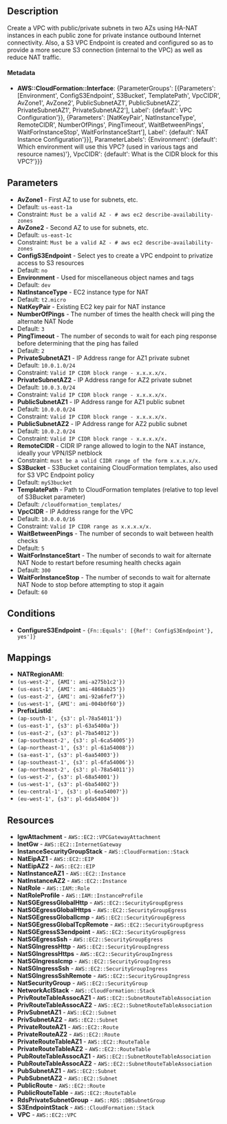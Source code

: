 
## Description

Create a VPC with public/private subnets in two AZs using HA-NAT instances in each public zone for private instance outbound Internet connectivity. Also, a S3 VPC Endpoint is created and configured so as to provide a more secure S3 connection (internal to the VPC) as well as reduce NAT traffic.

#### Metadata

 * **AWS::CloudFormation::Interface**: {ParameterGroups': [{Parameters': [Environment', ConfigS3Endpoint', S3Bucket', TemplatePath', VpcCIDR', AvZone1', AvZone2', PublicSubnetAZ1', PublicSubnetAZ2', PrivateSubnetAZ1', PrivateSubnetAZ2'], Label': {default': VPC Configuration'}}, {Parameters': [NatKeyPair', NatInstanceType', RemoteCIDR', NumberOfPings', PingTimeout', WaitBetweenPings', WaitForInstanceStop', WaitForInstanceStart'], Label': {default': NAT Instance Configuration'}}], ParameterLabels': {Environment': {default': Which environment will use this VPC? (used in various tags and resource names)'}, VpcCIDR': {default': What is the CIDR block for this VPC?'}}}

## Parameters

 * **AvZone1** - First AZ to use for subnets, etc.
  * Default: `us-east-1a`
  * Constraint: `Must be a valid AZ - # aws ec2 describe-availability-zones`
 * **AvZone2** - Second AZ to use for subnets, etc.
  * Default: `us-east-1c`
  * Constraint: `Must be a valid AZ - # aws ec2 describe-availability-zones`
 * **ConfigS3Endpoint** - Select yes to create a VPC endpoint to privatize access to S3 resources
  * Default: `no`
 * **Environment** - Used for miscellaneous object names and tags
  * Default: `dev`
 * **NatInstanceType** - EC2 instance type for NAT
  * Default: `t2.micro`
 * **NatKeyPair** - Existing EC2 key pair for NAT instance
 * **NumberOfPings** - The number of times the health check will ping the alternate NAT Node
  * Default: `3`
 * **PingTimeout** - The number of seconds to wait for each ping response before determining that the ping has failed
  * Default: `2`
 * **PrivateSubnetAZ1** - IP Address range for AZ1 private subnet
  * Default: `10.0.1.0/24`
  * Constraint: `Valid IP CIDR block range - x.x.x.x/x.`
 * **PrivateSubnetAZ2** - IP Address range for AZ2 private subnet
  * Default: `10.0.3.0/24`
  * Constraint: `Valid IP CIDR block range - x.x.x.x/x.`
 * **PublicSubnetAZ1** - IP Address range for AZ1 public subnet
  * Default: `10.0.0.0/24`
  * Constraint: `Valid IP CIDR block range - x.x.x.x/x.`
 * **PublicSubnetAZ2** - IP Address range for AZ2 public subnet
  * Default: `10.0.2.0/24`
  * Constraint: `Valid IP CIDR block range - x.x.x.x/x.`
 * **RemoteCIDR** - CIDR IP range allowed to login to the NAT instance, ideally your VPN/ISP netblock
  * Constraint: `must be a valid CIDR range of the form x.x.x.x/x.`
 * **S3Bucket** - S3Bucket containing CloudFormation templates, also used for S3 VPC Endpoint policy
  * Default: `myS3bucket`
 * **TemplatePath** - Path to CloudFormation templates (relative to top level of S3Bucket parameter)
  * Default: `/cloudformation_templates/`
 * **VpcCIDR** - IP Address range for the VPC
  * Default: `10.0.0.0/16`
  * Constraint: `Valid IP CIDR range as x.x.x.x/x.`
 * **WaitBetweenPings** - The number of seconds to wait between health checks
  * Default: `5`
 * **WaitForInstanceStart** - The number of seconds to wait for alternate NAT Node to restart before resuming health checks again
  * Default: `300`
 * **WaitForInstanceStop** - The number of seconds to wait for alternate NAT Node to stop before attempting to stop it again
  * Default: `60`

## Conditions

 * **ConfigureS3Endpoint** - `{Fn::Equals': [{Ref': ConfigS3Endpoint'}, yes']}`

## Mappings

 * **NATRegionAMI**:
  * `(us-west-2', {AMI': ami-a275b1c2'})`
  * `(us-east-1', {AMI': ami-4868ab25'})`
  * `(us-east-2', {AMI': ami-92a6fef7'})`
  * `(us-west-1', {AMI': ami-004b0f60'})`
 * **PrefixListId**:
  * `(ap-south-1', {s3': pl-78a54011'})`
  * `(us-east-1', {s3': pl-63a5400a'})`
  * `(us-east-2', {s3': pl-7ba54012'})`
  * `(ap-southeast-2', {s3': pl-6ca54005'})`
  * `(ap-northeast-1', {s3': pl-61a54008'})`
  * `(sa-east-1', {s3': pl-6aa54003'})`
  * `(ap-southeast-1', {s3': pl-6fa54006'})`
  * `(ap-northeast-2', {s3': pl-78a54011'})`
  * `(us-west-2', {s3': pl-68a54001'})`
  * `(us-west-1', {s3': pl-6ba54002'})`
  * `(eu-central-1', {s3': pl-6ea54007'})`
  * `(eu-west-1', {s3': pl-6da54004'})`

## Resources

 * **IgwAttachment** - `AWS::EC2::VPCGatewayAttachment`
 * **InetGw** - `AWS::EC2::InternetGateway`
 * **InstanceSecurityGroupStack** - `AWS::CloudFormation::Stack`
 * **NatEipAZ1** - `AWS::EC2::EIP`
 * **NatEipAZ2** - `AWS::EC2::EIP`
 * **NatInstanceAZ1** - `AWS::EC2::Instance`
 * **NatInstanceAZ2** - `AWS::EC2::Instance`
 * **NatRole** - `AWS::IAM::Role`
 * **NatRoleProfile** - `AWS::IAM::InstanceProfile`
 * **NatSGEgressGlobalHttp** - `AWS::EC2::SecurityGroupEgress`
 * **NatSGEgressGlobalHttps** - `AWS::EC2::SecurityGroupEgress`
 * **NatSGEgressGlobalIcmp** - `AWS::EC2::SecurityGroupEgress`
 * **NatSGEgressGlobalTcpRemote** - `AWS::EC2::SecurityGroupEgress`
 * **NatSGEgressS3endpoint** - `AWS::EC2::SecurityGroupEgress`
 * **NatSGEgressSsh** - `AWS::EC2::SecurityGroupEgress`
 * **NatSGIngressHttp** - `AWS::EC2::SecurityGroupIngress`
 * **NatSGIngressHttps** - `AWS::EC2::SecurityGroupIngress`
 * **NatSGIngressIcmp** - `AWS::EC2::SecurityGroupIngress`
 * **NatSGIngressSsh** - `AWS::EC2::SecurityGroupIngress`
 * **NatSGIngressSshRemote** - `AWS::EC2::SecurityGroupIngress`
 * **NatSecurityGroup** - `AWS::EC2::SecurityGroup`
 * **NetworkAclStack** - `AWS::CloudFormation::Stack`
 * **PrivRouteTableAssocAZ1** - `AWS::EC2::SubnetRouteTableAssociation`
 * **PrivRouteTableAssocAZ2** - `AWS::EC2::SubnetRouteTableAssociation`
 * **PrivSubnetAZ1** - `AWS::EC2::Subnet`
 * **PrivSubnetAZ2** - `AWS::EC2::Subnet`
 * **PrivateRouteAZ1** - `AWS::EC2::Route`
 * **PrivateRouteAZ2** - `AWS::EC2::Route`
 * **PrivateRouteTableAZ1** - `AWS::EC2::RouteTable`
 * **PrivateRouteTableAZ2** - `AWS::EC2::RouteTable`
 * **PubRouteTableAssocAZ1** - `AWS::EC2::SubnetRouteTableAssociation`
 * **PubRouteTableAssocAZ2** - `AWS::EC2::SubnetRouteTableAssociation`
 * **PubSubnetAZ1** - `AWS::EC2::Subnet`
 * **PubSubnetAZ2** - `AWS::EC2::Subnet`
 * **PublicRoute** - `AWS::EC2::Route`
 * **PublicRouteTable** - `AWS::EC2::RouteTable`
 * **RdsPrivateSubnetGroup** - `AWS::RDS::DBSubnetGroup`
 * **S3EndpointStack** - `AWS::CloudFormation::Stack`
 * **VPC** - `AWS::EC2::VPC`

